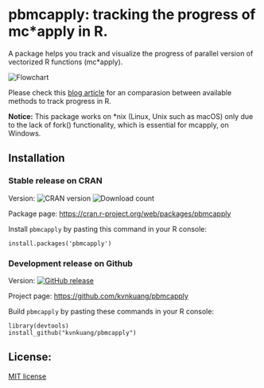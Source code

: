 # pbmcapply: tracking the progress of mc*apply in R.

A package helps you track and visualize the progress of parallel version of vectorized R functions (mc*apply).

![Flowchart](https://cdn-images-1.medium.com/max/2000/1*QOwcI8dNrqq-_DHXYzvhiA.jpeg)

Please check this [blog article](https://kevinkuang.net/tracking-progress-in-r-ad97998c359f) for an comparasion between available methods to track progress in R.

**Notice:** This package works on *nix (Linux, Unix such as macOS) only due to the lack of fork() functionality, which is essential for mcapply, on Windows.

## Installation

### Stable release on CRAN 

Version: ![CRAN version](http://www.r-pkg.org/badges/version/pbmcapply) ![Download count](http://cranlogs.r-pkg.org/badges/grand-total/pbmcapply)

Package page: https://cran.r-project.org/web/packages/pbmcapply 

Install `pbmcapply` by pasting this command in your R console:

```
install.packages('pbmcapply')
```

### Development release on Github 

Version: [![GitHub release](https://img.shields.io/github/release/kvnkuang/pbmcapply.svg?maxAge=2592000)]()

Project page: https://github.com/kvnkuang/pbmcapply

Build `pbmcapply` by pasting these commands in your R console:

```
library(devtools)
install_github("kvnkuang/pbmcapply")
```

## License:

[MIT license](https://opensource.org/licenses/MIT)
